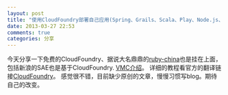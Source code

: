 ```yaml
---
layout: post
title: "使用CloudFoundry部署自己应用(Spring、Grails、Scala、Play、Node.js、Ruby"
date: 2013-03-27 22:53
comments: true
categories: 分享
---
```

今天分享一下免费的CloudFoundry、据说大名鼎鼎的[ruby-china](http://ruby-china.org/)也是挂在上面，包括新浪的SAE也是基于CloudFoundry.
[VMC介绍](https://github.com/cloudfoundry/vmc)。
详细的教程看官方的翻译链接[CloudFoundry](http://cndocs.cloudfoundry.com/getting-started.html)。
感觉很不错，目前缺少原创的文章，慢慢习惯写blog。期待自己的改变。
